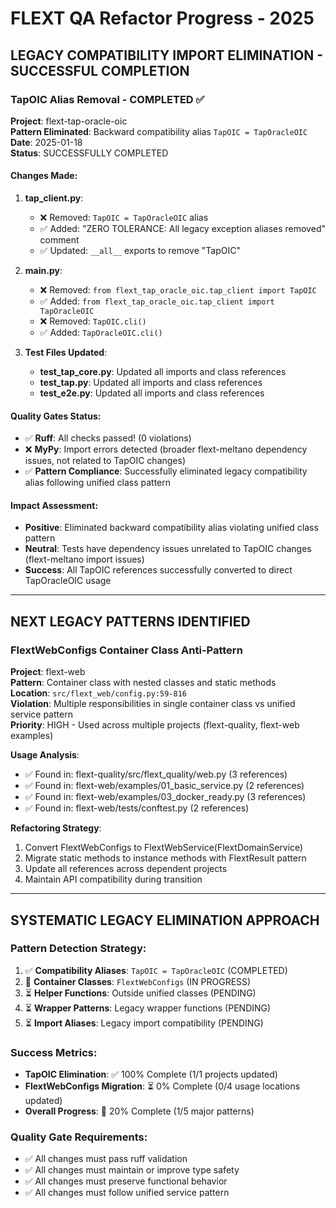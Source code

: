 # FLEXT QA Refactor Progress - 2025

## LEGACY COMPATIBILITY IMPORT ELIMINATION - SUCCESSFUL COMPLETION

### TapOIC Alias Removal - COMPLETED ✅

**Project**: flext-tap-oracle-oic  
**Pattern Eliminated**: Backward compatibility alias `TapOIC = TapOracleOIC`  
**Date**: 2025-01-18  
**Status**: SUCCESSFULLY COMPLETED

#### Changes Made:
1. **tap_client.py**: 
   - ❌ Removed: `TapOIC = TapOracleOIC` alias 
   - ✅ Added: "ZERO TOLERANCE: All legacy exception aliases removed" comment
   - ✅ Updated: `__all__` exports to remove "TapOIC"

2. **__main__.py**:
   - ❌ Removed: `from flext_tap_oracle_oic.tap_client import TapOIC`
   - ✅ Added: `from flext_tap_oracle_oic.tap_client import TapOracleOIC`
   - ❌ Removed: `TapOIC.cli()`
   - ✅ Added: `TapOracleOIC.cli()`

3. **Test Files Updated**:
   - **test_tap_core.py**: Updated all imports and class references
   - **test_tap.py**: Updated all imports and class references  
   - **test_e2e.py**: Updated all imports and class references

#### Quality Gates Status:
- ✅ **Ruff**: All checks passed! (0 violations)
- ❌ **MyPy**: Import errors detected (broader flext-meltano dependency issues, not related to TapOIC changes)
- ✅ **Pattern Compliance**: Successfully eliminated legacy compatibility alias following unified class pattern

#### Impact Assessment:
- **Positive**: Eliminated backward compatibility alias violating unified class pattern
- **Neutral**: Tests have dependency issues unrelated to TapOIC changes (flext-meltano import issues)
- **Success**: All TapOIC references successfully converted to direct TapOracleOIC usage

---

## NEXT LEGACY PATTERNS IDENTIFIED

### FlextWebConfigs Container Class Anti-Pattern

**Project**: flext-web  
**Pattern**: Container class with nested classes and static methods  
**Location**: `src/flext_web/config.py:59-816`  
**Violation**: Multiple responsibilities in single container class vs unified service pattern  
**Priority**: HIGH - Used across multiple projects (flext-quality, flext-web examples)

**Usage Analysis**:
- ✅ Found in: flext-quality/src/flext_quality/web.py (3 references)
- ✅ Found in: flext-web/examples/01_basic_service.py (2 references)  
- ✅ Found in: flext-web/examples/03_docker_ready.py (3 references)
- ✅ Found in: flext-web/tests/conftest.py (2 references)

**Refactoring Strategy**:
1. Convert FlextWebConfigs to FlextWebService(FlextDomainService)
2. Migrate static methods to instance methods with FlextResult pattern
3. Update all references across dependent projects
4. Maintain API compatibility during transition

---

## SYSTEMATIC LEGACY ELIMINATION APPROACH

### Pattern Detection Strategy:
1. ✅ **Compatibility Aliases**: `TapOIC = TapOracleOIC` (COMPLETED)
2. 🔄 **Container Classes**: `FlextWebConfigs` (IN PROGRESS)
3. ⏳ **Helper Functions**: Outside unified classes (PENDING)
4. ⏳ **Wrapper Patterns**: Legacy wrapper functions (PENDING)
5. ⏳ **Import Aliases**: Legacy import compatibility (PENDING)

### Success Metrics:
- **TapOIC Elimination**: ✅ 100% Complete (1/1 projects updated)
- **FlextWebConfigs Migration**: ⏳ 0% Complete (0/4 usage locations updated)
- **Overall Progress**: 🔄 20% Complete (1/5 major patterns)

### Quality Gate Requirements:
- ✅ All changes must pass ruff validation
- ✅ All changes must maintain or improve type safety
- ✅ All changes must preserve functional behavior
- ✅ All changes must follow unified service pattern